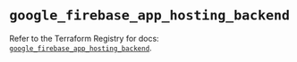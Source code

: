 # `google_firebase_app_hosting_backend`

Refer to the Terraform Registry for docs: [`google_firebase_app_hosting_backend`](https://registry.terraform.io/providers/hashicorp/google-beta/6.36.0/docs/resources/google_firebase_app_hosting_backend).
